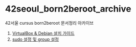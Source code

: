 # 42seoul_born2beroot_archive
42서울 cursus born2beroot 문서정리 아카이브

1. [VirtualBox & Debian 설치 가이드](/1\)debian_install_guide.md)
2. [sudo 설정 및 group 설정](/2\)sudo_setting_&_group_setting.md)